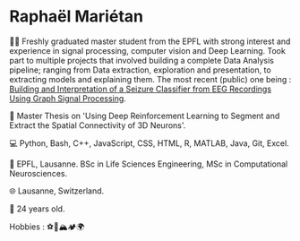 <h1>Raphaël Mariétan</h1>

:student: Freshly graduated master student from the EPFL with strong interest and experience in signal processing, computer vision and Deep Learning. Took part to multiple projects that involved building a complete Data Analysis pipeline; ranging from Data extraction, exploration and presentation, to extracting models and explaining them. The most recent (public) one being : <a href='https://github.com/Rmarieta/LTS4'>Building and Interpretation of a Seizure Classifier from EEG Recordings Using Graph Signal Processing</a>.

:page_facing_up: Master Thesis on 'Using Deep Reinforcement Learning to Segment and Extract the Spatial Connectivity of 3D Neurons'. 

💻 Python, Bash, C++, JavaScript, CSS, HTML, R, MATLAB, Java, Git, Excel.

:scroll: EPFL, Lausanne. BSc in Life Sciences Engineering, MSc in Computational Neurosciences.

:globe_with_meridians: Lausanne, Switzerland.

🎂 24 years old.

Hobbies : :soccer::tennis::mountain_snow::camping::earth_africa:

